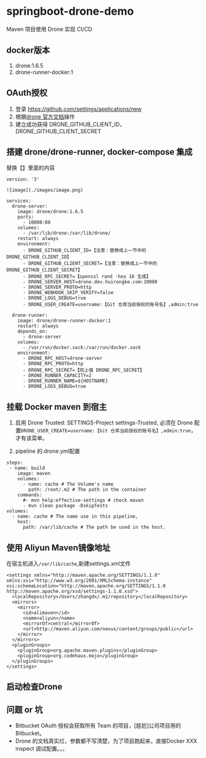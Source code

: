 # springboot-drone-demo
Maven 项目使用 Drone 实现 CI/CD

## docker版本
1. drone:1.6.5
2. drone-runner-docker:1

## OAuth授权
1. 登录 https://github.com/settings/applications/new
2. 根据[drone 官方文档](https://readme.drone.io/server/provider/github/)操作
3. 建立成功获得 DRONE_GITHUB_CLIENT_ID，DRONE_GITHUB_CLIENT_SECRET

## 搭建 drone/drone-runner, docker-compose 集成
替换【】里面的内容
```
version: '3'

![image](./images/image.png)

services:
  drone-server:
    image: drone/drone:1.6.5
    ports:
      - 10080:80
    volumes:
      - /var/lib/drone:/var/lib/drone/
    restart: always
    environment:
      - DRONE_GITHUB_CLIENT_ID=【注意：替换成上一节中的DRONE_GITHUB_CLIENT_ID】
      - DRONE_GITHUB_CLIENT_SECRET=【注意：替换成上一节中的DRONE_GITHUB_CLIENT_SECRET】
      - DRONE_RPC_SECRET=【openssl rand -hex 16 生成】
      - DRONE_SERVER_HOST=drone.dev.huirongke.com:10080
      - DRONE_SERVER_PROTO=http
      - DRONE_WEBHOOK_SKIP_VERIFY=false
      - DRONE_LOGS_DEBUG=true
      - DRONE_USER_CREATE=username:【Git 仓库当前授权的账号名】,admin:true

  drone-runner:
    image: drone/drone-runner-docker:1
    restart: always
    depends_on:
      - drone-server
    volumes:
      - /var/run/docker.sock:/var/run/docker.sock
    environment:
      - DRONE_RPC_HOST=drone-server
      - DRONE_RPC_PROTO=http
      - DRONE_RPC_SECRET=【同上值 DRONE_RPC_SECRET】
      - DRONE_RUNNER_CAPACITY=2
      - DRONE_RUNNER_NAME=${HOSTNAME}
      - DRONE_LOGS_DEBUG=true
```

## 挂载 Docker maven  到宿主
1. 启用 Drone Trusted: SETTINGS-Project settings-Trusted, 必须在 Drone 配置`DRONE_USER_CREATE=username:【Git 仓库当前授权的账号名】,admin:true`，才有该菜单。

2. pipeline 的.drone.yml配置
```
steps:
 - name: build
    image: maven
    volumes:
      - name: cache # The Volume's name
        path: /root/.m2 # The path in the container
    commands:
      #- mvn help:effective-settings # check maven
      - mvn clean package -DskipTests
volumes:
  - name: cache # The name use in this pipeline,
    host:
      path: /var/lib/cache # The path be used in the host.
```


## 使用 Aliyun Maven镜像地址
在宿主机进入`/var/lib/cache`,新建settings.xml文件
```
<settings xmlns="http://maven.apache.org/SETTINGS/1.1.0" xmlns:xsi="http://www.w3.org/2001/XMLSchema-instance" xsi:schemaLocation="http://maven.apache.org/SETTINGS/1.1.0 http://maven.apache.org/xsd/settings-1.1.0.xsd">
  <localRepository>/Users/zhangdx/.m2/repository</localRepository>
  <mirrors>
    <mirror>
      <id>alimaven</id>
      <name>aliyun</name>
      <mirrorOf>central</mirrorOf>
      <url>http://maven.aliyun.com/nexus/content/groups/public</url>
    </mirror>
  </mirrors>
  <pluginGroups>
    <pluginGroup>org.apache.maven.plugins</pluginGroup>
    <pluginGroup>org.codehaus.mojo</pluginGroup>
  </pluginGroups>
</settings>
```

## 启动检查Drone

## 问题 or 坑
* Bitbucket OAuth 授权会获取所有 Team 的项目，[尴尬]公司项目用的Bitbucket。
* Drone 的文档真实烂，参数都不写清楚，为了项目跑起来，直接Docker XXX inspect 调试配置。。。 



